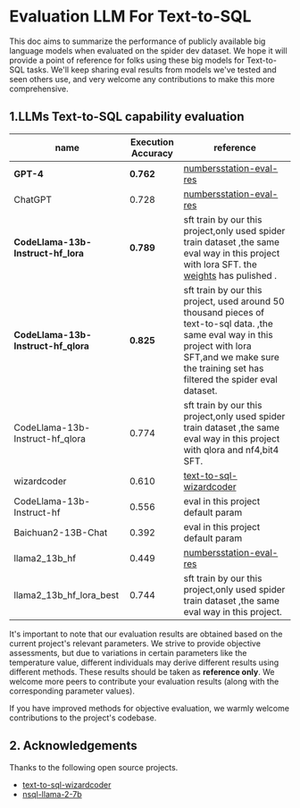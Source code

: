 # Evaluation LLM For Text-to-SQL

This doc aims to summarize the performance of publicly available big language models when evaluated on the spider dev dataset. We hope it will provide a point of reference for folks using these big models for Text-to-SQL tasks. We'll keep sharing eval results from models we've tested and seen others use, and very welcome any contributions to make this more comprehensive.

## 1.LLMs Text-to-SQL capability evaluation
| name                           | Execution Accuracy | reference                                                                          |
| ------------------------------ | ------------------ | ---------------------------------------------------------------------------------- |
| **GPT-4**                         | **0.762**              | [numbersstation-eval-res](https://www.numbersstation.ai/post/nsql-llama-2-7b)    |
| ChatGPT                        | 0.728              | [numbersstation-eval-res](https://www.numbersstation.ai/post/nsql-llama-2-7b)| 
| **CodeLlama-13b-Instruct-hf_lora** | **0.789**              | sft train by our this project,only used spider train dataset ,the same eval  way in this project  with lora SFT. the [weights](https://huggingface.co/Wangzaistone123/CodeLlama-13b-sql-lora) has pulished . |
| **CodeLlama-13b-Instruct-hf_qlora** | **0.825**              | sft train by our this project, used around 50 thousand pieces of text-to-sql data. ,the same eval  way in this project  with lora SFT,and we make sure the training set has filtered the spider eval dataset. |
| CodeLlama-13b-Instruct-hf_qlora | 0.774              | sft train by our this project,only used spider train dataset ,the same eval  way in this project  with qlora and nf4,bit4 SFT.|
| wizardcoder                    | 0.610              | [text-to-sql-wizardcoder](https://github.com/cuplv/text-to-sql-wizardcoder/tree/main)                |  
|CodeLlama-13b-Instruct-hf| 0.556 | eval in this project default param|
|Baichuan2-13B-Chat|0.392|  eval in this project default param|
| llama2_13b_hf                  | 0.449        | [numbersstation-eval-res](https://www.numbersstation.ai/post/nsql-llama-2-7b)  |
| llama2_13b_hf_lora_best             | 0.744           | sft train by our this project,only used spider train dataset ,the same eval  way in this project. |



It's important to note that our evaluation results are obtained based on the current project's relevant parameters. We strive to provide objective assessments, but due to variations in certain parameters like the temperature value, different individuals may derive different results using different methods. These results should be taken as **reference only**. We welcome more peers to contribute your evaluation results (along with the corresponding parameter values).  

If you have improved methods for objective evaluation, we warmly welcome contributions to the project's codebase.


## 2. Acknowledgements
Thanks to the following open source projects.

*  [text-to-sql-wizardcoder](https://github.com/cuplv/text-to-sql-wizardcoder)
*  [nsql-llama-2-7b](https://www.numbersstation.ai/post/nsql-llama-2-7b)
